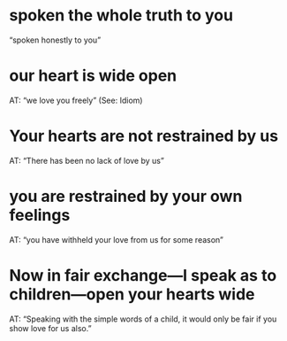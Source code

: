 #  spoken the whole truth to you 
“spoken honestly to you”
#  our heart is wide open 
AT: “we love you freely” (See: Idiom)
#  Your hearts are not restrained by us 
AT: “There has been no lack of love by us”
#  you are restrained by your own feelings 
AT: “you have withheld your love from us
for some reason”
#  Now in fair exchange—I speak as to children—open your hearts wide 
AT: “Speaking
with the simple words of a child, it would only be fair if you show love for us also.”

